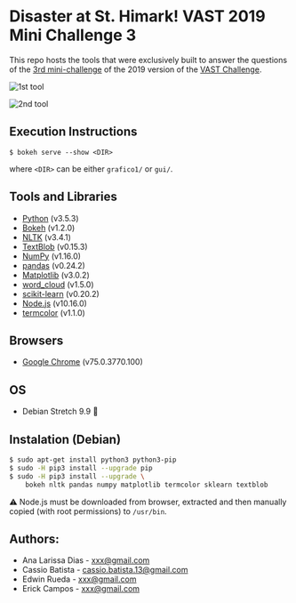 # Disaster at St. Himark! VAST 2019 Mini Challenge 3
This repo hosts the tools that were exclusively built to answer the questions of 
the [3rd mini-challenge](https://vast-challenge.github.io/2019/MC3.html) of the 
2019 version of the [VAST Challenge](https://vast-challenge.github.io/2019/).

![1st tool](screenshots/grafico1.gif)

![2nd tool](screenshots/grafico2.gif)

## Execution Instructions
```
$ bokeh serve --show <DIR>
```
where `<DIR>` can be either `grafico1/` or `gui/`.

## Tools and Libraries
- [Python](https://www.python.org/downloads/) (v3.5.3)
- [Bokeh](https://bokeh.pydata.org/en/latest/) (v1.2.0)
- [NLTK](https://www.nltk.org/) (v3.4.1)
- [TextBlob](https://textblob.readthedocs.io/en/dev/) (v0.15.3)
- [NumPy](https://www.numpy.org/) (v1.16.0)
- [pandas](https://pandas.pydata.org/) (v0.24.2)
- [Matplotlib](https://matplotlib.org/) (v3.0.2)
- [word_cloud](https://github.com/amueller/word_cloud) (v1.5.0)
- [scikit-learn](https://scikit-learn.org/stable/) (v0.20.2)
- [Node.js](https://nodejs.org/en/download/) (v10.16.0)
- [termcolor](https://pypi.org/project/termcolor/) (v1.1.0)

## Browsers
- [Google Chrome](https://www.google.com/chrome/) (v75.0.3770.100)

## OS
- Debian Stretch 9.9 :penguin:

## Instalation (Debian)
```bash
$ sudo apt-get install python3 python3-pip
$ sudo -H pip3 install --upgrade pip
$ sudo -H pip3 install --upgrade \
    bokeh nltk pandas numpy matplotlib termcolor sklearn textblob
```
:warning: Node.js must be downloaded from browser, extracted and then manually 
copied (with root permissions) to `/usr/bin`.

## Authors:
- Ana Larissa Dias - xxx@gmail.com
- Cassio Batista   - cassio.batista.13@gmail.com 
- Edwin Rueda      - xxx@gmail.com
- Erick Campos     - xxx@gmail.com
